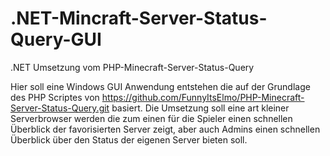 # .NET-Mincraft-Server-Status-Query-GUI
.NET Umsetzung vom PHP-Minecraft-Server-Status-Query

Hier soll eine Windows GUI Anwendung entstehen die auf der Grundlage des PHP Scriptes von https://github.com/FunnyItsElmo/PHP-Minecraft-Server-Status-Query.git basiert.
Die Umsetzung soll eine art kleiner Serverbrowser werden die zum einen für die Spieler einen schnellen Überblick der favorisierten Server zeigt, aber auch Admins einen schnellen Überblick über den Status der eigenen Server bieten soll.
